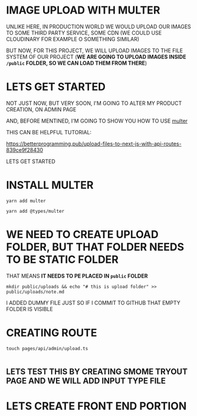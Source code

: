 # IMAGE UPLOAD WITH MULTER

UNLIKE HERE, IN PRODUCTION WORLD WE WOULD UPLOAD OUR IMAGES TO SOME THIRD PARTY SERVICE, SOME CDN (WE COULD USE CLOUDINARY FOR EXAMPLE O SOMETHING SIMILAR)

BUT NOW, FOR THIS PROJECT, WE WILL UPLOAD IMAGES TO THE FILE SYSTEM OF OUR PROJECT (**WE ARE GOING TO UPLOAD IMAGES INSIDE `/public` FOLDER, SO WE CAN LOAD THEM FROM THERE**)

# LETS GET STARTED

NOT JUST NOW, BUT VERY SOON, I'M GOING TO ALTER MY PRODUCT CREATION, ON ADMIN PAGE 

AND, BEFORE MENTINED, I'M GOING TO SHOW YOU HOW TO USE [multer](https://www.npmjs.com/package/multer)

THIS CAN BE HELPFUL TUTORIAL:

<https://betterprogramming.pub/upload-files-to-next-js-with-api-routes-839ce9f28430>

LETS GET STARTED

# INSTALL MULTER

```
yarn add multer
```

```
yarn add @types/multer
```

# WE NEED TO CREATE UPLOAD FOLDER, BUT THAT FOLDER NEEDS TO BE STATIC FOLDER

THAT MEANS **IT NEEDS TO PE PLACED IN `public` FOLDER**

```
mkdir public/uploads && echo "# this is upload folder" >> public/uploads/note.md
```

I ADDED DUMMY FILE JUST SO IF I COMMIT TO GITHUB THAT EMPTY FOLDER IS VISIBLE

# CREATING ROUTE

```
touch pages/api/admin/upload.ts
```

```ts

```

##  LETS TEST THIS BY CREATING SMOME TRYOUT PAGE AND WE WILL ADD INPUT TYPE FILE


# LETS CREATE FRONT END PORTION



